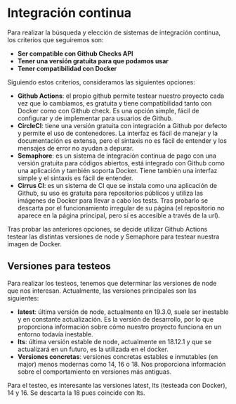 # Integración continua

Para realizar la búsqueda y elección de sistemas de integración continua, los criterios que seguiremos son:
- **Ser compatible con Github Checks API**
- **Tener una versión gratuita para que podamos usar**
- **Tener compatibilidad con Docker**

Siguiendo estos criterios, consideramos las siguientes opciones:
- **Github Actions**: el propio github permite testear nuestro proyecto cada vez que lo cambiamos, es gratuita y tiene compatibilidad tanto con Docker como con Github check. Es una opción simple, fácil de configurar y de implementar para usuarios de Github.
- **CircleCI**: tiene una versión gratuita con integración a Github por defecto y permite el uso de contenedores. La interfaz es fácil de manejar y la documentación es extensa, pero el sintaxis no es fácil de entender y los mensajes de error no ayudan a depurar.
- **Semaphore**: es un sistema de integración continua de pago con una versión gratuita para códigos abiertos, está integrado con Github como una aplicación y también soporta Docker. Tiene también una interfaz simple y el sintaxis es fácil de entender.
- **Cirrus CI**: es un sistema de CI que se instala como una aplicación de Github, su uso es gratuita para repositorios públicos y utiliza las imágenes de Docker para llevar a cabo los tests. Tras probarlo se descarta por el funcionamiento irregular de su página (el repositorio no aparece en la página principal, pero sí es accesible a través de la url).

Tras probar las anteriores opciones, se decide utilizar Github Actions testear las distintas versiones de node y Semaphore para testear nuestra imagen de Docker.

## Versiones para testeos
Para realizar los testeos, tenemos que determinar las versiones de node que nos interesan. Actualmente, las versiones principales son las siguientes:
- **latest**: última versión de node, actualmente en 19.3.0, suele ser inestable y en constante actualización. Es la versión de desarrollo, por lo que proporciona información sobre cómo nuestro proyecto funciona en un entorno todavía inestable. 
- **lts**: última versión estable de node, actualmente en 18.12.1 y que se actualizará en un futuro, es la utilizada en el docker.
- **Versiones concretas**: versiones concretas estables e inmutables (en major) menos modernas como 14, 16 o 18. Nos proporciona información sobre el comportamiento en versiones más antiguas.

Para el testeo, es interesante las versiones latest, lts (testeada con Docker), 14 y 16. Se descarta la 18 pues coincide con lts.